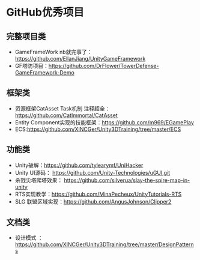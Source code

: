 # GitHub优秀项目


## 完整项目类
* GameFrameWork nb就完事了：https://github.com/EllanJiang/UnityGameFramework
* GF塔防项目：https://github.com/DrFlower/TowerDefense-GameFramework-Demo
## 框架类
* 资源框架CatAsset Task机制 注释超全：https://github.com/CatImmortal/CatAsset
*  Entity Component实现的技能框架：https://github.com/m969/EGamePlay
* ECS:https://github.com/XINCGer/Unity3DTraining/tree/master/ECS

## 功能类
* Unity破解：https://github.com/tylearymf/UniHacker
* Unity UI源码： https://github.com/Unity-Technologies/uGUI.git
* 杀戮尖塔爬塔效果： https://github.com/silverua/slay-the-spire-map-in-unity
* RTS实现教学：https://github.com/MinaPecheux/UnityTutorials-RTS
* SLG 联盟区域实现：https://github.com/AngusJohnson/Clipper2

## 文档类
* 设计模式 ： https://github.com/XINCGer/Unity3DTraining/tree/master/DesignPatterns
